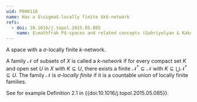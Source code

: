 ```yaml
---
uid: P000118
name: Has a $\sigma$-locally finite $k$-network
refs:
  - doi: 10.1016/j.topol.2015.05.085
    name: $\mathfrak P$-spaces and related concepts (Gabriyelyan & Kakol)
---
```


A space with a $\sigma$-locally finite $k$-network.

A family $\mathcal N$ of subsets of $X$ is called a *$k$-network* if for every compact set $K$ and open set $U$ in $X$ with $K\subseteq U$, there exists a finite $\mathcal{N}^* \subseteq \mathcal{N}$ with $K \subseteq \bigcup\mathcal{N}^* \subseteq U$.  The family $\mathcal N$ is *$\sigma$-locally finite* if it is a countable union of locally finite families.

See for example Definition 2.1 in {{doi:10.1016/j.topol.2015.05.085}}.
